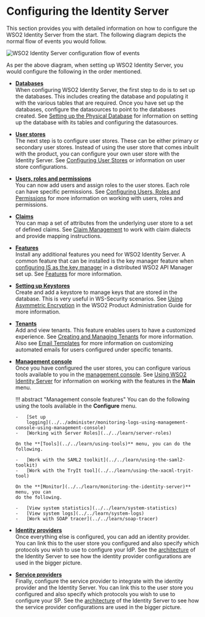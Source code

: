 # Configuring the Identity Server

This section provides you with detailed information on how to configure
the WSO2 Identity Server from the start. The following diagram depicts
the normal flow of events you would follow.

![WSO2 Identity Server configuration flow of events](/../assets/img/using-wso2-identity-server/identity-server-configuration-flow-of-events.png)

As per the above diagram, when setting up WSO2 Identity Server, you would
configure the following in the order mentioned.

-   **[Databases](../../administer/working-with-databases)**  
    When configuring WSO2 Identity Server, the first step to do is to
    set up the databases. This includes creating the database and
    populating it with the various tables that are required. Once you
    have set up the databases, configure the datasources to point to the
    databases created. See [Setting up the Physical
    Database](../../administer/setting-up-the-physical-database)
    for information on setting up the database with its tables and
    configuring the datasources.  

-   **[User stores](../../learn/configuring-the-realm)**  
    The next step is to configure user stores. These can be either
    primary or secondary user stores. Instead of using the user store
    that comes inbuilt with the product, you can configure your own user
    store with the Identity Server. See [Configuring User
    Stores](../../learn/configuring-user-stores) or information on user store
    configurations.

-   **[Users, roles and permissions](../../learn/configuring-users-roles-and-permissions)**  
    You can now add users and assign roles to the user stores. Each role
    can have specific permissions. See [Configuring Users, Roles and
    Permissions](../../learn/configuring-users-roles-and-permissions) for more
    information on working with users, roles and permissions.  
      

-   **[Claims](../../learn/claim-management)**  
    You can map a set of attributes from the underlying user store to a
    set of defined claims. See [Claim Management](../../learn/claim-management) to
    work with claim dialects and provide mapping instructions.  
      

-   **[Features](../../admin-guideworking-with-features)**  
    Install any additional features you need for WSO2 Identity Server. A
    common feature that can be installed is the key manager feature when
    [configuring IS as the key
    manager](../../setup/configuring-wso2-identity-server-as-the-key-manager-in-wso2-api-manager)
    in a distributed WSO2 API Manager set up. See
    [Features](../../administer/working-with-features)
    for more information.  

-   **[Setting up Keystores](../../administer/using-asymmetric-encryption)**  
    Create and add a keystore to manage keys that are stored in the
    database. This is very useful in WS-Security scenarios. See [Using
    Asymmetric
    Encryption](../../administer/using-asymmetric-encryption)
    in the WSO2 Product Administration Guide for more information.  

-   **[Tenants](../../learn/creating-and-managing-tenants)**  
    Add and view tenants. This feature enables users to have a
    customized experience. See [Creating and Managing
    Tenants](../../learn/creating-and-managing-tenants) for more information. Also
    see [Email Templates](../../learn/email-templates) for more information on
    customizing automated emails for users configured under specific
    tenants.  

-   **[Management console](../../setup/getting-started-with-the-management-console)**  
    Once you have configured the user stores, you can configure
    various tools available to you in the [management
    console](../../setup/getting-started-with-the-management-console). See [Using
    WSO2 Identity Server](../../learn/using-wso2-identity-server) for information
    on working with the features in the **Main** menu.

    !!! abstract "Management console features" 
        You can do the following using the tools available in the **Configure** menu.

        -   [Set up
            logging](../../administer/monitoring-logs-using-management-console-using-management-console)
        -   [Working with Server Roles](../../learn/server-roles)

        On the **[Tools](../../learn/using-tools)** menu, you can do the following.

        -   [Work with the SAML2 toolkit](../../learn/using-the-saml2-toolkit)
        -   [Work with the TryIt tool](../../learn/using-the-xacml-tryit-tool)

        On the **[Monitor](../../learn/monitoring-the-identity-server)** menu, you can
        do the following.

        -   [View system statistics](../../learn/system-statistics)
        -   [View system logs](../../learn/system-logs)
        -   [Work with SOAP tracer](../../learn/soap-tracer)

-   **[Identity providers](../../learn/adding-and-configuring-an-identity-provider)**  
    Once everything else is configured, you can add an identity
    provider. You can link this to the user store you configured and
    also specify which protocols you wish to use to configure your IdP.
    See the [architecture](../../get-started/architecture) of the Identity Server to see
    how the identity provider configurations are used in the bigger
    picture.  
-   **[Service providers](../../learn/adding-and-configuring-a-service-provider)**  
    Finally, configure the service provider to integrate with the
    identity provider and the Identity Server. You can link this to the
    user store you configured and also specify which protocols you wish
    to use to configure your SP. See the [architecture](../../get-started/architecture)
    of the Identity Server to see how the service provider
    configurations are used in the bigger picture.  

